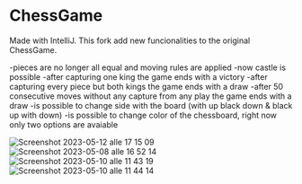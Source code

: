 # ChessGame
Made with IntelliJ. This fork add new funcionalities to the original ChessGame.

  -pieces are no longer all equal and moving rules are applied
  -now castle is possible
  -after capturing one king the game ends with a victory
  -after capturing every piece but both kings the game ends with a draw
  -after 50 consecutive moves without any capture from any play the game ends with a draw
  -is possible to change side with the board (with up black down & black up with down)
  -is possible to change color of the chessboard, right now only two options are avaiable

![Screenshot 2023-05-12 alle 17 15 09](https://github.com/leonardonels/ChessGame/assets/81677769/a43ad247-c691-47a8-9e5c-2d3c877f9734)
![Screenshot 2023-05-08 alle 16 52 14](https://github.com/leonardonels/ChessGame/assets/81677769/19d4a98d-c152-4db3-ad6a-21c59eba3504)
![Screenshot 2023-05-10 alle 11 43 19](https://github.com/leonardonels/ChessGame/assets/81677769/8c11aab9-d610-4f1a-9714-81b55b098e0d)
![Screenshot 2023-05-10 alle 11 44 14](https://github.com/leonardonels/ChessGame/assets/81677769/0d581495-dd6b-4dc7-bc81-7575bd902c0d)
